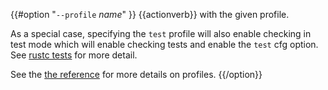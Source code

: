 {{#option "`--profile` _name_" }}
{{actionverb}} with the given profile.

As a special case, specifying the `test` profile will also enable checking in
test mode which will enable checking tests and enable the `test` cfg option.
See [rustc tests](https://doc.rust-lang.org/rustc/tests/index.html) for more
detail.

See the [the reference](../reference/profiles.html) for more details on profiles.
{{/option}}
